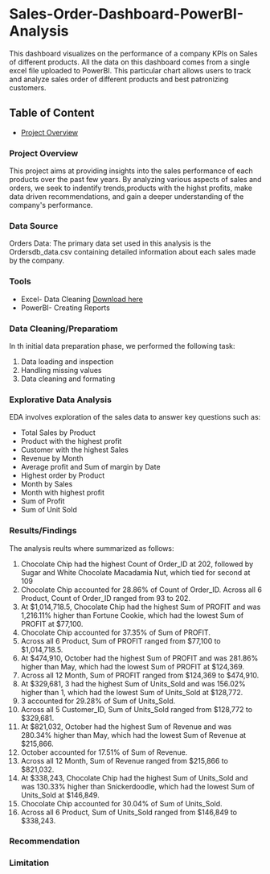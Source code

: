 # Sales-Order-Dashboard-PowerBI-Analysis
This dashboard visualizes on the performance of a company KPIs on Sales of different products. All the data on this dashboard comes from a single excel file uploaded to PowerBI. This particular chart allows users to track and analyze sales order of different products and best patronizing customers. 
## Table of Content
- [Project Overview](project-overview)

### Project Overview
This project aims at providing insights into the sales performance of each products over the past few years. By analyzing various aspects of sales and orders, we seek to indentify trends,products with the highst profits, make data driven recommendations, and gain a deeper understanding of the company's performance.
### Data Source
Orders Data: The primary data set used in this analysis is the Ordersdb_data.csv containing detailed information about each sales made by the company.

### Tools
- Excel- Data Cleaning [Download here](http://microsoft.com)
- PowerBI- Creating Reports

### Data Cleaning/Preparatiom

In th initial data preparation phase, we performed the following task:
1. Data loading and inspection
2. Handling missing values
3. Data cleaning and formating

### Explorative Data Analysis

EDA involves exploration of the sales data to answer key questions such as:
- Total Sales by Product
- Product with the highest profit
- Customer with the highest Sales
- Revenue by Month
- Average profit and Sum of margin by Date
- Highest order by Product
- Month by Sales
- Month with highest profit
- Sum of Profit
- Sum of Unit Sold

### Results/Findings
The analysis reults where summarized as follows:
1. ﻿Chocolate Chip had the highest Count of Order_ID at 202, followed by Sugar and White Chocolate Macadamia Nut, which tied for second at 109﻿
2. ﻿Chocolate Chip accounted for 28.86% of Count of Order_ID. ﻿Across all 6 Product, Count of Order_ID ranged from 93 to 202.
3. ﻿At $1,014,718.5, Chocolate Chip had the highest Sum of PROFIT and was 1,216.11% higher than Fortune Cookie, which had the lowest Sum of PROFIT at $77,100.
4. ﻿Chocolate Chip accounted for 37.35% of Sum of PROFIT.
5. ﻿Across all 6 Product, Sum of PROFIT ranged from $77,100 to $1,014,718.5.
6. ﻿At $474,910, October had the highest Sum of PROFIT and was 281.86% higher than May, which had the lowest Sum of PROFIT at $124,369.
7. ﻿Across all 12 Month, Sum of PROFIT ranged from $124,369 to $474,910.
8. ﻿At $329,681, 3 had the highest Sum of Units_Sold and was 156.02% higher than 1, which had the lowest Sum of Units_Sold at $128,772.
9. ﻿3 accounted for 29.28% of Sum of Units_Sold.
10. ﻿Across all 5 Customer_ID, Sum of Units_Sold ranged from $128,772 to $329,681.
11. ﻿At $821,032, October had the highest Sum of Revenue and was 280.34% higher than May, which had the lowest Sum of Revenue at $215,866.
12. ﻿October accounted for 17.51% of Sum of Revenue.
13. ﻿Across all 12 Month, Sum of Revenue ranged from $215,866 to $821,032.
14. ﻿At $338,243, Chocolate Chip had the highest Sum of Units_Sold and was 130.33% higher than Snickerdoodle, which had the lowest Sum of Units_Sold at $146,849.
15. ﻿Chocolate Chip accounted for 30.04% of Sum of Units_Sold.
16. ﻿Across all 6 Product, Sum of Units_Sold ranged from $146,849 to $338,243.﻿

### Recommendation

### Limitation
